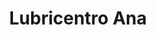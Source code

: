 ---
title: "Lubricentro Ana"
url: /ciudad-autonoma-de-buenos-aires/lubricentro-ana/
shop: reparación de automóviles
---